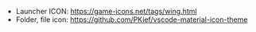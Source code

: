 * Launcher ICON: https://game-icons.net/tags/wing.html
* Folder, file icon: https://github.com/PKief/vscode-material-icon-theme